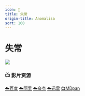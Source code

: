 ```yaml
---
icon: 👄
title: 失常
origin-title: Anomalisa
sort: 100
---
```

# 失常

![](/assets/image/anomalisa-poster.jpg)

### 📺 影片资源

[☁️百度](https://pan.baidu.com/s/1haL8AG-BXEKh9qenNBMLUw?pwd=av4k) [☁️阿里](https://www.alipan.com/s/RjoMqdPvHHJ) [☁️夸克](https://pan.quark.cn/s/6d8b1638502e) [☁️迅雷](https://pan.xunlei.com/s/VObC8qgh8pcz0nl2nD__MDpPA1?pwd=yvyg#) [📺MDpan](https://pan.mdsub.top/%E5%A4%B1%E5%B8%B8)